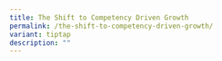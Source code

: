 ```yaml
---
title: The Shift to Competency Driven Growth
permalink: /the-shift-to-competency-driven-growth/
variant: tiptap
description: ""
---
```

<p></p>